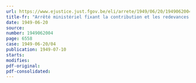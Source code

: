 ```yaml
---
url: https://www.ejustice.just.fgov.be/eli/arrete/1949/06/20/1949062004/justel
title-fr: "Arrêté ministériel fixant la contribution et les redevances définitives, à caractère obligatoire, à verser au Conseil professionnel de la Construction, en liquidation"
date: 1949-06-20
source:
number: 1949062004
page: 6558
case: 1949-06-20/04
publication: 1949-07-10
starts:
modifies:
pdf-original:
pdf-consolidated:
---
```


